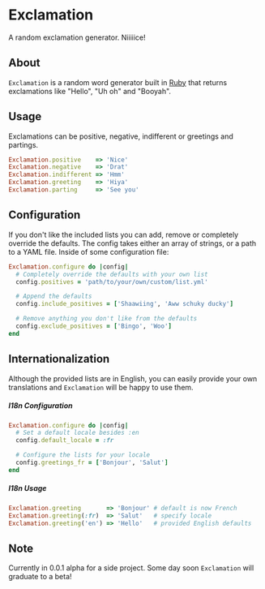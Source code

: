 # Exclamation #
A random exclamation generator. Niiiiice!

## About ##
`Exclamation` is a random word generator built in [Ruby](https://www.ruby-lang.org/en/) that returns exclamations like "Hello", "Uh oh" and "Booyah".

## Usage ##
Exclamations can be positive, negative, indifferent or greetings and partings.

```ruby
Exclamation.positive    => 'Nice'
Exclamation.negative    => 'Drat'
Exclamation.indifferent => 'Hmm'
Exclamation.greeting    => 'Hiya'
Exclamation.parting     => 'See you'
```

## Configuration ##
If you don't like the included lists you can add, remove or completely override the defaults. The config takes either an array of strings, or a path to a YAML file. Inside of some configuration file:

```ruby
Exclamation.configure do |config|
  # Completely override the defaults with your own list
  config.positives = 'path/to/your/own/custom/list.yml'

  # Append the defaults
  config.include_positives = ['Shaawiing', 'Aww schuky ducky']

  # Remove anything you don't like from the defaults
  config.exclude_positives = ['Bingo', 'Woo']
end
```

## Internationalization ##
Although the provided lists are in English, you can easily provide your own translations and `Exclamation` will be happy to use them.

##### I18n Configuration #####
```ruby
Exclamation.configure do |config|
  # Set a default locale besides :en
  config.default_locale = :fr

  # Configure the lists for your locale
  config.greetings_fr = ['Bonjour', 'Salut']
end
```

##### I18n Usage #####
```ruby
Exclamation.greeting       => 'Bonjour' # default is now French
Exclamation.greeting(:fr)  => 'Salut'   # specify locale
Exclamation.greeting('en') => 'Hello'   # provided English defaults
```

## Note ##
Currently in 0.0.1 alpha for a side project. Some day soon `Exclamation` will graduate to a beta!